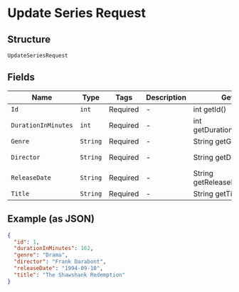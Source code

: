 
# Update Series Request

## Structure

`UpdateSeriesRequest`

## Fields

| Name | Type | Tags | Description | Getter | Setter |
|  --- | --- | --- | --- | --- | --- |
| `Id` | `int` | Required | - | int getId() | setId(int id) |
| `DurationInMinutes` | `int` | Required | - | int getDurationInMinutes() | setDurationInMinutes(int durationInMinutes) |
| `Genre` | `String` | Required | - | String getGenre() | setGenre(String genre) |
| `Director` | `String` | Required | - | String getDirector() | setDirector(String director) |
| `ReleaseDate` | `String` | Required | - | String getReleaseDate() | setReleaseDate(String releaseDate) |
| `Title` | `String` | Required | - | String getTitle() | setTitle(String title) |

## Example (as JSON)

```json
{
  "id": 1,
  "durationInMinutes": 162,
  "genre": "Drama",
  "director": "Frank Darabont",
  "releaseDate": "1994-09-10",
  "title": "The Shawshank Redemption"
}
```

